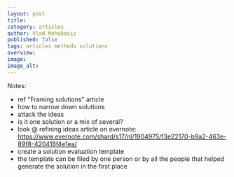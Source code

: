 ```yaml
---
layout: post
title: 
category: articles
author: Vlad Mehakovic
published: false
tags: articles methods solutions
overview: 
image: 
image_alt: 
---
```


Notes:

* ref "Framing solutions" article
* how to narrow down solutions
* attack the ideas
* is it one solution or a mix of several?
* look @ refining ideas article on evernote: https://www.evernote.com/shard/s17/nl/1904975/f3e22170-b9a2-463e-89f8-420418f4e1ea/
* create a solution evaluation template
* the template can be filed by one person or by all the people that helped generate the solution in the first place